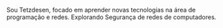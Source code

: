 Sou Tetzdesen, focado em aprender novas tecnologias na área de programação e redes.
Explorando Segurança de redes de computadores.

